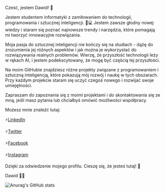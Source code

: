 Cześć, jestem Dawid! 👋

Jestem studentem informatyki z zamiłowaniem do technologii, programowania i sztucznej inteligencji. 🧠💻 Jestem zawsze głodny nowej wiedzy i staram się poznać najnowsze trendy i narzędzia, które pomagają mi tworzyć innowacyjne rozwiązania.

Moja pasja do sztucznej inteligencji nie kończy się na studiach - dążę do zrozumienia jej różnych aspektów i jak można je wykorzystać do rozwiązywania realnych problemów. Wierzę, że przyszłość technologii leży w rękach AI, i jestem podekscytowany, że mogę być częścią tej przyszłości.

Na moim GitHubie znajdziesz różne projekty związane z programowaniem i sztuczną inteligencją, które pokazują mój rozwój i naukę w tych obszarach. Przy każdym projekcie staram się uczyć czegoś nowego i rozwijać swoje umiejętności.

Zapraszam do zapoznania się z moimi projektami i do skontaktowania się ze mną, jeśli masz pytania lub chciałbyś omówić możliwości współpracy.

Możesz mnie znaleźć tutaj:

⚡[LinkedIn](https://www.linkedin.com/in/dawidolko)

⚡[Twitter](https://twitter.com/dawidolko)

⚡[Facebook](https://www.facebook.com/Dawid.0lko)

⚡[Instagram](https://www.instagram.com/dawid_olko)

Dzięki za odwiedzenie mojego profilu. Cieszę się, że jesteś tutaj! 🎉

Dawid 👨‍💻

![Anurag's GitHub stats](https://github-readme-stats.vercel.app/api?username=<username>&show_icons=true&theme=radical)

